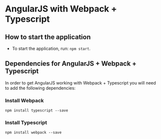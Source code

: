 # AngularJS with Webpack + Typescript

## How to start the application
- To start the application, run: `npm start`.

## Dependencies for AngularJS + Webpack + Typescript

In order to get AngularJS working with Webpack + Typescript you will need to add the following dependencies:

### Install Webpack
`npm install typescript --save`

### Install Typescript
`npm install webpack --save`

## 